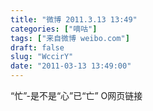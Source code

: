```yaml
---
title: "微博 2011.3.13 13:49"
categories: ["嘀咕"]
tags: ["来自微博 weibo.com"]
draft: false
slug: "WccirY"
date: "2011-03-13 13:49:00"
---
```


<p>“忙”-是不是“心”已“亡” O网页链接 ​​​​</p>
